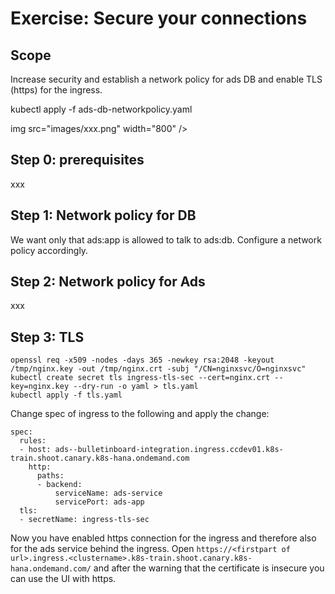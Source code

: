 # Exercise: Secure your connections


## Scope

Increase security and establish a network policy for ads DB and enable TLS (https) for the ingress. 

kubectl apply -f ads-db-networkpolicy.yaml 

img src="images/xxx.png" width="800" />

## Step 0: prerequisites
xxx


## Step 1: Network policy for DB
We want only that ads:app is allowed to talk to ads:db. Configure a network policy accordingly. 


## Step 2: Network policy for Ads
xxx

## Step 3: TLS
```
openssl req -x509 -nodes -days 365 -newkey rsa:2048 -keyout /tmp/nginx.key -out /tmp/nginx.crt -subj "/CN=nginxsvc/O=nginxsvc"
kubectl create secret tls ingress-tls-sec --cert=nginx.crt --key=nginx.key --dry-run -o yaml > tls.yaml
kubectl apply -f tls.yaml
``` 
Change spec of ingress to the following and apply the change:
```
spec:
  rules:
  - host: ads--bulletinboard-integration.ingress.ccdev01.k8s-train.shoot.canary.k8s-hana.ondemand.com
    http:
      paths:
      - backend:
          serviceName: ads-service
          servicePort: ads-app
  tls:
  - secretName: ingress-tls-sec
```
Now you have enabled https connection for the ingress and therefore also for the ads service behind the ingress.
Open `https://<firstpart of url>.ingress.<clustername>.k8s-train.shoot.canary.k8s-hana.ondemand.com/` and after the warning that the certificate is insecure you can use the UI with https. 





